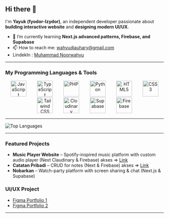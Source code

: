 ## Hi there 👋

I'm **Yayuk (fyodor-Izydor)**, an independent developer passionate about **building interactive website** and **designing modern UI/UX**.

- 🌱 I’m currently learning **Next.js advanced patterns, Firebase, and Supabase**  
- 📫 How to reach me: wahyudjauhary@gmail.com  
- LindekIn : [Muhammad Noorwahyu](https://linkedin.com/in/muhammadnoorwahyu)

---

### My Programming Languages & Tools
<p align="center">
  <img alt="JavaScript" title="JavaScript" width="50px" src="https://upload.wikimedia.org/wikipedia/commons/9/99/Unofficial_JavaScript_logo_2.svg" style="margin:0 15px;"/>
  <img alt="TypeScript" title="TypeScript" width="50px" src="https://upload.wikimedia.org/wikipedia/commons/4/4c/Typescript_logo_2020.svg" style="margin:0 15px;"/>
  <img alt="PHP" title="PHP" width="50px" src="https://cdn.jsdelivr.net/gh/homarr-labs/dashboard-icons/webp/php.webp" style="margin:0 15px;"/>
  <img alt="Python" title="Python" width="50px" src="https://upload.wikimedia.org/wikipedia/commons/c/c3/Python-logo-notext.svg" style="margin:0 15px;"/>
  <img alt="HTML5" title="HTML5" width="50px" src="https://cdn.jsdelivr.net/gh/homarr-labs/dashboard-icons/svg/html-light.svg" style="margin:0 15px;"/>
  <img alt="CSS3" title="CSS3" width="50px" src="https://cdn.jsdelivr.net/gh/homarr-labs/dashboard-icons/svg/css-light.svg" style="margin:0 15px;"/>
  <img alt="Tailwind CSS" title="Tailwind CSS" width="50px" src="https://cdn.jsdelivr.net/gh/homarr-labs/dashboard-icons/svg/tailwind.svg" style="margin:0 15px;"/>
  <img alt="Cloudinary" title="Cloudinary" width="50px" src="https://encrypted-tbn0.gstatic.com/images?q=tbn:ANd9GcR2UA_Pvt1jOe65PmW-_3L-RJm4co7Hs84dwQ&s" style="margin:0 15px;"/>
  <img alt="Supabase" title="Supabase" width="50px" src="https://cdn.jsdelivr.net/gh/homarr-labs/dashboard-icons/svg/supabase.svg" style="margin:0 15px;"/>
  <img alt="Firebase" title="Firebase" width="50px" src="https://cdn.jsdelivr.net/gh/homarr-labs/dashboard-icons/svg/firebase.svg" style="margin:0 15px;"/>
</p>


---

![Top Languages](https://github-readme-stats-eight-theta.vercel.app/api?username=fyodor-izydor&show_icons=true&theme=algolia&include_all_commits=true&count_private=true)
<!-- ![Top Languages](https://github-readme-stats-eight-theta.vercel.app/api/top-langs/?username=fyodor-izydor&layout=compact&langs_count=8&theme=algolia) -->


---

### Featured Projects
- **Music Player Website** – Spotify-inspired music platform with custom audio player (Next      Claudinary & Firebase) akses => [Link](https://spotify-lite-thre.vercel.app/)
- **Catatan Pribadi** – CRUD for notes  (Next & Firebase) akses => [Link](https://catatan-pribadi-h3tv.vercel.app/)
- **Nobarkan** – Watch-party platform with screen sharing & chat (Next.js & Supabase)  

### UI/UX Project
- [Figma Portfolio 1](https://www.figma.com/design/LZhNqUOINftnjRyFWUcMCJ/Adv-1)  
- [Figma Portfolio 2](https://www.figma.com/design/3mUvnILenIxODfjEsT6G3I/TIKET-KA-DUM--Copy-)  

---

